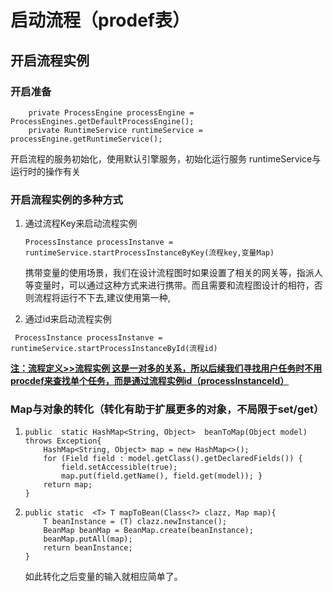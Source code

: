 # 启动流程（prodef表）

## 开启流程实例

### 开启准备

```
	private ProcessEngine processEngine = ProcessEngines.getDefaultProcessEngine();
    private RuntimeService runtimeService = processEngine.getRuntimeService();
```

开启流程的服务初始化，使用默认引擎服务，初始化运行服务 runtimeService与运行时的操作有关

### 开启流程实例的多种方式

1. 通过流程Key来启动流程实例

   ```
   ProcessInstance processInstanve = runtimeService.startProcessInstanceByKey(流程key,变量Map)
   ```

   携带变量的使用场景，我们在设计流程图时如果设置了相关的网关等，指派人等变量时，可以通过这种方式来进行携带。而且需要和流程图设计的相符，否则流程将运行不下去,建议使用第一种,

2. 通过id来启动流程实例

```
 ProcessInstance processInstanve = runtimeService.startProcessInstanceById(流程id)
```

<u>**注：流程定义>>流程实例  这是一对多的关系，所以后续我们寻找用户任务时不用procdef来查找单个任务，而是通过流程实例id（processInstanceId）**</u>

### Map与对象的转化（转化有助于扩展更多的对象，不局限于set/get）

1. ```
   public  static HashMap<String, Object>  beanToMap(Object model) throws Exception{
       HashMap<String, Object> map = new HashMap<>();
       for (Field field : model.getClass().getDeclaredFields()) {
           field.setAccessible(true);
           map.put(field.getName(), field.get(model)); }
       return map;
   }
   ```

2. ```
   public static  <T> T mapToBean(Class<?> clazz, Map map){
       T beanInstance = (T) clazz.newInstance();
       BeanMap beanMap = BeanMap.create(beanInstance);
       beanMap.putAll(map);
       return beanInstance;
   }
   ```

   如此转化之后变量的输入就相应简单了。

   

   

